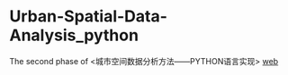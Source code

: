 # Urban-Spatial-Data-Analysis_python
 The second phase of <城市空间数据分析方法——PYTHON语言实现>
 [web](https://richiebao.github.io/Urban-Spatial-Data-Analysis_python/#/)
